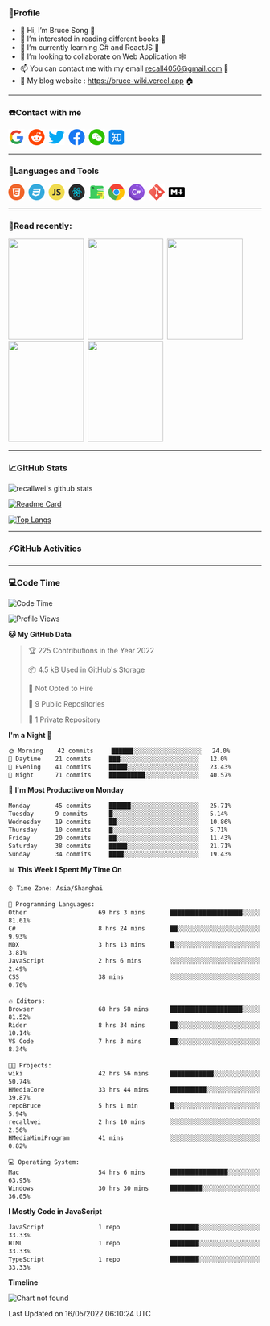 ### 🦁️Profile

- 👋 Hi, I’m Bruce Song 🦁️
- 👀 I’m interested in reading different books 📖
- 🌱 I’m currently learning C# and ReactJS 🚀
- 💞️ I’m looking to collaborate on Web Application 🕸️
- 📫 You can contact me with my email recall4056@gmail.com 📮
- 📖 My blog website : https://bruce-wiki.vercel.app 🏠

---

### ☎️Contact with me

<img height="32" width="32" src="/img/google.png"/>&nbsp;
<img height="32" width="32" src="/img/reddit.png"/>&nbsp;
<img height="32" width="32" src="/img/twitter.png"/>&nbsp;
<img height="32" width="32" src="/img/facebook.png"/>&nbsp;
<img height="32" width="32" src="/img/wechat.png"/>&nbsp;
<img height="32" width="32" src="/img/zhihu.png"/>&nbsp;

---

### 🚀Languages and Tools

<a href="https://bruce-wiki.vercel.app/docs/front-end/html" target="_blank" rel="noreferrer noopener"><img height="32" width="32" src="/img/html.png"/></a>&nbsp;
<a href="https://bruce-wiki.vercel.app/docs/front-end/css" target="_blank" rel="noreferrer noopener"><img height="32" width="32" src="/img/css.png"/></a>&nbsp;
<a href="https://bruce-wiki.vercel.app/docs/front-end/javascript" target="_blank" rel="noreferrer noopener"><img height="32" width="32" src="/img/javascript.png"/></a>&nbsp;
<a href="https://bruce-wiki.vercel.app/docs/front-end/react" target="_blank" rel="noreferrer noopener"><img height="32" width="32" src="/img/react.png"/></a>&nbsp;
<a href="https://bruce-wiki.vercel.app/docs/front-end/react" target="_blank" rel="noreferrer noopener"><img height="32" width="32" src="/img/docusaurus.png"/></a>&nbsp;
<img height="32" width="32" src="/img/chrome.png"/>&nbsp;
<img height="32" width="32" src="/img/csharp.png"/>&nbsp;
<img height="32" width="32" src="/img/git.png"/>&nbsp;
<a href="https://bruce-wiki.vercel.app/docs/front-end/markdown" target="_blank" rel="noreferrer noopener"><img height="32" width="32" src="/img/markdown.png"/></a>&nbsp;

<!-- <img height="32" width="32" src="https://simpleicons.org/icons/microsoft.svg"/>&nbsp;
<img height="32" width="32" src="https://simpleicons.org/icons/microsoftazure.svg"/>&nbsp;
<img height="32" width="32" src="https://simpleicons.org/icons/azuredevops.svg"/>&nbsp;
<img height="32" width="32" src="https://simpleicons.org/icons/visualstudio.svg"/>&nbsp;
<img height="32" width="32" src="https://simpleicons.org/icons/visualstudiocode.svg"/>&nbsp;
<img height="32" width="32" src="https://simpleicons.org/icons/dotnet.svg"/>&nbsp;
<img height="32" width="32" src="https://simpleicons.org/icons/microsoftsqlserver.svg"/>&nbsp;
<img height="32" width="32" src="https://simpleicons.org/icons/nodedotjs.svg"/>&nbsp;
<img height="32" width="32" src="https://simpleicons.org/icons/npm.svg"/>&nbsp;
<img height="32" width="32" src="https://simpleicons.org/icons/webpack.svg"/>&nbsp;
<img height="32" width="32" src="https://simpleicons.org/icons/swagger.svg"/>&nbsp;
<img height="32" width="32" src="https://simpleicons.org/icons/bootstrap.svg"/>&nbsp;
<img height="32" width="32" src="https://simpleicons.org/icons/jest.svg">&nbsp;
<img height="32" width="32" src="https://simpleicons.org/icons/github.svg"/>&nbsp; -->

---

### 📖Read recently:

<img height="200" width="150" src="https://img9.doubanio.com/view/subject/s/public/s27283822.jpg"/>&nbsp;
<img height="200" width="150" src="https://img9.doubanio.com/view/subject/l/public/s33524212.jpg"/>&nbsp;
<img height="200" width="150" src="https://img9.doubanio.com/view/subject/m/public/s33460221.jpg"/>&nbsp;
<img height="200" width="150" src="https://img3.doubanio.com/view/subject/l/public/s8958650.jpg"/>&nbsp;
<img height="200" width="150" src="https://img3.doubanio.com/view/subject/l/public/s29820180.jpg"/>&nbsp;

---

### 📈GitHub Stats

![recallwei's github stats](https://github-readme-stats.vercel.app/api?username=recallwei&show_icons=true&theme=dracula&count_private=true&include_all_commits)

<!---
repository 卡片
--->

[![Readme Card](https://github-readme-stats.vercel.app/api/pin/?username=recallwei&repo=recallwei&theme=dracula)](https://github.com/recallwei/daily)

<!---
repository 常用语言 layout=compact（紧凑布局）
--->

[![Top Langs](https://github-readme-stats.vercel.app/api/top-langs/?username=recallwei&layout=compact&theme=dracula)](https://github.com/recallwei/daily)

---

### ⚡️GitHub Activities

<!--START_SECTION:activity-->

<!--END_SECTION:activity-->

---

### 💻Code Time

<!--START_SECTION:waka-->
![Code Time](http://img.shields.io/badge/Code%20Time-0%20secs-blue)

![Profile Views](http://img.shields.io/badge/Profile%20Views-47-blue)

**🐱 My GitHub Data** 

> 🏆 225 Contributions in the Year 2022
 > 
> 📦 4.5 kB Used in GitHub's Storage 
 > 
> 🚫 Not Opted to Hire
 > 
> 📜 9 Public Repositories 
 > 
> 🔑 1 Private Repository 
 > 
**I'm a Night 🦉** 

```text
🌞 Morning    42 commits     ██████░░░░░░░░░░░░░░░░░░░   24.0% 
🌆 Daytime    21 commits     ███░░░░░░░░░░░░░░░░░░░░░░   12.0% 
🌃 Evening    41 commits     █████░░░░░░░░░░░░░░░░░░░░   23.43% 
🌙 Night      71 commits     ██████████░░░░░░░░░░░░░░░   40.57%

```
📅 **I'm Most Productive on Monday** 

```text
Monday       45 commits     ██████░░░░░░░░░░░░░░░░░░░   25.71% 
Tuesday      9 commits      █░░░░░░░░░░░░░░░░░░░░░░░░   5.14% 
Wednesday    19 commits     ██░░░░░░░░░░░░░░░░░░░░░░░   10.86% 
Thursday     10 commits     █░░░░░░░░░░░░░░░░░░░░░░░░   5.71% 
Friday       20 commits     ██░░░░░░░░░░░░░░░░░░░░░░░   11.43% 
Saturday     38 commits     █████░░░░░░░░░░░░░░░░░░░░   21.71% 
Sunday       34 commits     ████░░░░░░░░░░░░░░░░░░░░░   19.43%

```


📊 **This Week I Spent My Time On** 

```text
⌚︎ Time Zone: Asia/Shanghai

💬 Programming Languages: 
Other                    69 hrs 3 mins       ████████████████████░░░░░   81.61% 
C#                       8 hrs 24 mins       ██░░░░░░░░░░░░░░░░░░░░░░░   9.93% 
MDX                      3 hrs 13 mins       █░░░░░░░░░░░░░░░░░░░░░░░░   3.81% 
JavaScript               2 hrs 6 mins        ░░░░░░░░░░░░░░░░░░░░░░░░░   2.49% 
CSS                      38 mins             ░░░░░░░░░░░░░░░░░░░░░░░░░   0.76%

🔥 Editors: 
Browser                  68 hrs 58 mins      ████████████████████░░░░░   81.52% 
Rider                    8 hrs 34 mins       ██░░░░░░░░░░░░░░░░░░░░░░░   10.14% 
VS Code                  7 hrs 3 mins        ██░░░░░░░░░░░░░░░░░░░░░░░   8.34%

🐱‍💻 Projects: 
wiki                     42 hrs 56 mins      ████████████░░░░░░░░░░░░░   50.74% 
HMediaCore               33 hrs 44 mins      ██████████░░░░░░░░░░░░░░░   39.87% 
repoBruce                5 hrs 1 min         █░░░░░░░░░░░░░░░░░░░░░░░░   5.94% 
recallwei                2 hrs 10 mins       ░░░░░░░░░░░░░░░░░░░░░░░░░   2.56% 
HMediaMiniProgram        41 mins             ░░░░░░░░░░░░░░░░░░░░░░░░░   0.82%

💻 Operating System: 
Mac                      54 hrs 6 mins       ████████████████░░░░░░░░░   63.95% 
Windows                  30 hrs 30 mins      █████████░░░░░░░░░░░░░░░░   36.05%

```

**I Mostly Code in JavaScript** 

```text
JavaScript               1 repo              ████████░░░░░░░░░░░░░░░░░   33.33% 
HTML                     1 repo              ████████░░░░░░░░░░░░░░░░░   33.33% 
TypeScript               1 repo              ████████░░░░░░░░░░░░░░░░░   33.33%

```


**Timeline**

![Chart not found](https://raw.githubusercontent.com/recallwei/recallwei/main/charts/bar_graph.png) 


 Last Updated on 16/05/2022 06:10:24 UTC
<!--END_SECTION:waka-->
<!---
recallwei/recallwei is a ✨ special ✨ repository because its `README.md` (this file) appears on your GitHub profile.
You can click the Preview link to take a look at your changes.
--->
